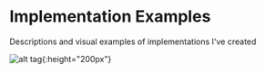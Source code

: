 # Implementation Examples
Descriptions and visual examples of implementations I've created

![alt tag](https://github.com/ericlw/Implementation-Examples/blob/master/images/ux-android-custom-ptr-tp.gif){:height="200px"}

